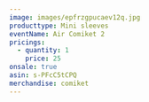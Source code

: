 ```yaml
---
image: images/epfrzgpucaev12q.jpg
producttype: Mini sleeves
eventName: Air Comiket 2
pricings:
  - quantity: 1
    price: 25
onsale: true
asin: s-PFcC5tCPQ
merchandise: comiket
---
```

